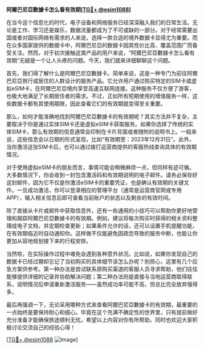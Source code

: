 **阿爾巴尼亞數據卡怎么看有效期[[TG💪+ @esim1088](https://t.me/s/esim1088)]**

在当今这个信息化的时代，电子设备和网络服务已经深深融入我们的日常生活。无论是工作、学习还是娱乐，数据流量都成为了不可或缺的一部分。对于经常需要出国或者对国际网络有需求的人来说，选择一款合适的境外数据卡显得尤为重要。而在众多国家提供的数据卡中，阿爾巴尼亞的数据卡因其性价比高、覆盖范围广而备受关注。然而，对于初次接触这类产品的用户来说，“阿爾巴尼亞數據卡怎么看有效期”无疑是一个让人头疼的问题。今天，我们就来详细聊聊这个问题。

首先，我们得了解什么是阿爾巴尼亞數據卡。简单来说，这是一种专门为前往阿爾巴尼亞旅行或居住的人群设计的服务产品。它允许用户通过购买特定的SIM卡或虚拟eSIM卡，在阿爾巴尼亞境内享受高速互联网连接。这种服务不仅方便了游客，也极大地满足了长期居住者的需求。不过，正如所有短期使用的增值服务一样，这些数据卡都有其使用期限，因此查看它们的有效期就变得至关重要。

那么，如何才能准确地找到阿爾巴尼亞數據卡的有效期呢？其实方法并不复杂，主要取决于你是通过实体SIM卡还是虚拟eSIM卡获取服务。如果你选择了传统的实体SIM卡，那么有效期的信息通常会印制在卡片背面或者随附的说明书上。一般来说，这些信息会以日期的形式呈现，比如“有效期至：2023年12月31日”。此外，当你激活这张SIM卡后，也可以通过拨打运营商提供的客服热线查询具体的有效期情况。

对于使用虚拟eSIM卡的朋友而言，事情可能会稍微麻烦一点，但同样有迹可循。大多数情况下，你会收到一封包含激活码和有效期说明的电子邮件。请务必保存好这封邮件，因为它不仅是你激活eSIM卡的重要凭证，也是确认有效期的关键文件。一旦成功激活，你可以登录相应的管理平台（通常是运营商官网或专用APP），输入相关信息后即可查看当前账户的状态以及剩余的有效时间。

除了直接从卡片或邮件中获取信息外，还有一些通用的小技巧可以帮助你更好地管理和跟踪阿爾巴尼亞數據卡的有效期。例如，建议将每次购买时获得的相关资料整理成电子文档，并定期检查更新；如果条件允许的话，还可以设置手机提醒功能，在有效期临近时自动通知你。这样做不仅能避免因疏忽导致的服务中断，也能让你更加从容地规划接下来的行程安排。

当然啦，在实际操作过程中难免会遇到各种意外状况。比如说，如果你发现自己的数据卡已经过期却忘记了当初购买的具体细节该怎么办呢？别担心，这里有几个应急方案供参考。第一种办法是尝试联系原购买渠道的客服人员寻求帮助，他们往往能够提供详细的记录并协助解决问题；第二种办法则是直接与当地运营商取得联系，说明情况后申请重新激活服务——虽然成功率可能不高，但总比完全放弃强得多。

最后再强调一下，无论采用哪种方式来查看阿爾巴尼亞數據卡的有效期，最重要的一点始终是要保持耐心和细心。毕竟在这个充满不确定性的世界里，只有提前做好充分准备才能确保旅途顺利无忧。希望以上内容对你有所帮助，同时也欢迎大家积极讨论交流自己的经验心得！

[[TG💪+ @esim1088](https://t.me/s/esim1088) ![Image](https://i.postimg.cc/4NQfJmqS/Snipaste-2025-05-13-00-14-12.png)]